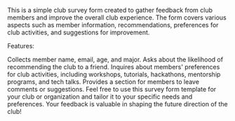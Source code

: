 This is a simple club survey form created to gather feedback from club members and improve the overall club experience. The form covers various aspects such as member information, recommendations, preferences for club activities, and suggestions for improvement.

Features:

Collects member name, email, age, and major.
Asks about the likelihood of recommending the club to a friend.
Inquires about members' preferences for club activities, including workshops, tutorials, hackathons, mentorship programs, and tech talks.
Provides a section for members to leave comments or suggestions.
Feel free to use this survey form template for your club or organization and tailor it to your specific needs and preferences. Your feedback is valuable in shaping the future direction of the club!

